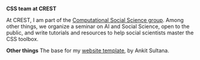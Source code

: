 **CSS team at CREST**

At CREST, I am part of the [Computational Social Science group](https://www.css.cnrs.fr). Among other things, we organize a seminar on AI and Social Science, open to the public, and write tutorials and resources to help social scientists master the CSS toolbox.


**Other things**
The base for my [website template](https://github.com/ankitsultana/researcher), by Ankit Sultana.
